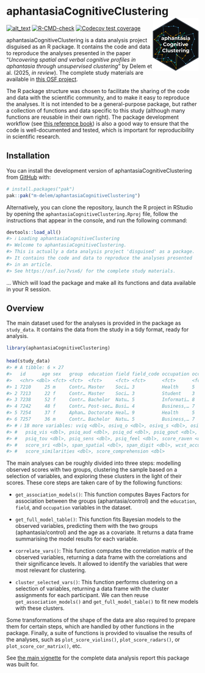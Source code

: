 
<!-- README.md is generated from README.Rmd. Please edit that file -->

# aphantasiaCognitiveClustering <a href="https://m-delem.github.io/aphantasiaCognitiveClustering/"><img src="man/figures/logo.png" align="right" height="139" alt="aphantasiaCognitiveClustering website" /></a>

<!-- badges: start -->

[<img alt="alt_text" src="https://img.shields.io/badge/OSF-https://osf.io/7vsx6/-337AB7?logo=osf"/>](https://osf.io/7vsx6/)
[![R-CMD-check](https://github.com/m-delem/aphantasiaCognitiveClustering/actions/workflows/R-CMD-check.yaml/badge.svg)](https://github.com/m-delem/aphantasiaCognitiveClustering/actions/workflows/R-CMD-check.yaml)
[![Codecov test
coverage](https://codecov.io/gh/m-delem/aphantasiaCognitiveClustering/graph/badge.svg)](https://app.codecov.io/gh/m-delem/aphantasiaCognitiveClustering)
<!-- badges: end -->

aphantasiaCognitiveClustering is a data analysis project disguised as an
R package. It contains the code and data to reproduce the analyses
presented in the paper “*Uncovering spatial and verbal cognitive
profiles in aphantasia through unsupervised clustering*” by Delem et
al. (2025, *in review*). The complete study materials are available in
[this OSF project](https://osf.io/7vsx6/).

The R package structure was chosen to facilitate the sharing of the code
and data with the scientific community, and to make it easy to reproduce
the analyses. It is not intended to be a general-purpose package, but
rather a collection of functions and data specific to this study
(although many functions are reusable in their own right). The package
development workflow (see [this reference book](https://r-pkgs.org/)) is
also a good way to ensure that the code is well-documented and tested,
which is important for reproducibility in scientific research.

## Installation

You can install the development version of aphantasiaCognitiveClustering
from [GitHub](https://github.com/) with:

``` r
# install.packages("pak")
pak::pak("m-delem/aphantasiaCognitiveClustering")
```

Alternatively, you can clone the repository, launch the R project in
RStudio by opening the `aphantasiaCognitiveClustering.Rproj` file,
follow the instructions that appear in the console, and run the
following command:

``` r
devtools::load_all()
#> ℹ Loading aphantasiaCognitiveClustering
#> Welcome to aphantasiaCognitiveClustering.
#> This is actually a data analysis project 'disguised' as a package.
#> It contains the code and data to reproduce the analyses presented
#> in an article.
#> See https://osf.io/7vsx6/ for the complete study materials.
```

… Which will load the package and make all its functions and data
available in your R session.

## Overview

The main dataset used for the analyses is provided in the package as
`study_data`. It contains the data from the study in a tidy format,
ready for analysis.

``` r
library(aphantasiaCognitiveClustering)

head(study_data)
#> # A tibble: 6 × 27
#>   id      age sex   group  education field field_code occupation occupation_code
#>   <chr> <dbl> <fct> <fct>  <fct>     <fct> <fct>      <fct>      <fct>          
#> 1 7210     25 m     Contr… Master    Soci… 3          Health     5              
#> 2 7213     22 f     Contr… Master    Soci… 3          Student    3              
#> 3 7238     52 f     Contr… Bachelor  Natu… 5          Informati… 8              
#> 4 7242     48 f     Contr… Post-sec… Busi… 4          Business,… 7              
#> 5 7254     37 f     Aphan… Doctorate Heal… 9          Health     5              
#> 6 7257     36 m     Contr… Bachelor  Natu… 5          Business,… 7              
#> # ℹ 18 more variables: vviq <dbl>, osivq_o <dbl>, osivq_s <dbl>, osivq_v <dbl>,
#> #   psiq_vis <dbl>, psiq_aud <dbl>, psiq_od <dbl>, psiq_gout <dbl>,
#> #   psiq_tou <dbl>, psiq_sens <dbl>, psiq_feel <dbl>, score_raven <dbl>,
#> #   score_sri <dbl>, span_spatial <dbl>, span_digit <dbl>, wcst_accuracy <dbl>,
#> #   score_similarities <dbl>, score_comprehension <dbl>
```

The main analyses can be roughly divided into three steps: modelling
observed scores with two groups, clustering the sample based on a
selection of variables, and exploring these clusters in the light of
their scores. These core steps are taken care of by the following
functions:

- `get_association_models()`: This function computes Bayes Factors for
  association between the groups (aphantasia/control) and the
  `education`, `field`, and `occupation` variables in the dataset.

- `get_full_model_table()`: This function fits Bayesian models to the
  observed variables, predicting them with the two groups
  (aphantasia/control) and the age as a covariate. It returns a data
  frame summarising the model results for each variable.

- `correlate_vars()`: This function computes the correlation matrix of
  the observed variables, returning a data frame with the correlations
  and their significance levels. It allowed to identify the variables
  that were most relevant for clustering.

- `cluster_selected_vars()`: This function performs clustering on a
  selection of variables, returning a data frame with the cluster
  assignments for each participant. We can then reuse
  `get_association_models()` and `get_full_model_table()` to fit new
  models with these clusters.

Some transformations of the shape of the data are also required to
prepare them for certain steps, which are handled by other functions in
the package. Finally, a suite of functions is provided to visualise the
results of the analyses, such as `plot_score_violins()`,
`plot_score_radars()`, or `plot_score_cor_matrix()`, etc.

See [the main
vignette](https://m-delem.github.io/aphantasiaCognitiveClustering/articles/aphantasiaCognitiveClustering.html)
for the complete data analysis report this package was built for.
